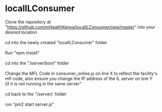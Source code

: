 # localILConsumer

Clone the repository at "https://github.com/mHealthKenya/localILConsumer/new/master" into your desired location <br> </br>
cd into the newly created "localILConsumer" folder <br> </br>
Run "npm install" <br> </br>
cd into the "/server/boot" folder <br> </br>
Change the MFL Code in consumer_online.js on line X to reflect the facility's mfl code, also ensure you change the IP address of the IL server on line Y (if it is not running in the same server" <br> </br>
cd back to the "/server/: folder <br> </br>
run "pm2 start server.js" <br> </br>
